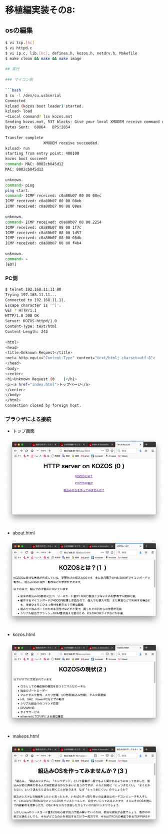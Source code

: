 # 移植編実装その8: []()

## osの編集

```bash
$ vi tcp.[hc]
$ vi httpd.c
$ vi ip.c, lib.[hc], defines.h, kozos.h, netdrv.h, Makefile
$ make clean && make && make image

## 実行

### マイコン側

```bash
$ cu -l /dev/cu.usbserial
Connected
kzload (kozos boot loader) started.
kzload> load
~CLocal command? lsx kozos.mot
Sending kozos.mot, 537 blocks: Give your local XMODEM receive command now.
Bytes Sent:  68864   BPS:2854

Transfer complete
                 XMODEM receive succeeded.
kzload> run
starting from entry point: 400100
kozos boot succeed!
command> MAC: 0002cb045d12
MAC: 0002cb045d12

unknown.
command> ping
ping start.
command> ICMP received: c0a80b07 00 00 08ec
ICMP received: c0a80b07 00 00 08eb
ICMP received: c0a80b07 00 00 08ea

unknown.
command> ICMP received: c0a80b07 08 00 2254
ICMP received: c0a80b07 08 00 1f7c
ICMP received: c0a80b07 08 00 1d57
ICMP received: c0a80b07 08 00 08db
ICMP received: c0a80b07 08 00 f4b4

unknown.
command> ~
[EOT]
```

### PC側

```bash
$ telnet 192.168.11.11 80
Trying 192.168.11.11...
Connected to 192.168.11.11.
Escape character is '^]'.
GET ? HTTP/1.1
HTTP/1.0 200 OK
Server: KOZOS-httpd/1.0
Content-Type: text/html
Content-Length: 243

<html>
<head>
<title>Unknown Request</title>
<meta http-equiv="Content-Type" content="text/html; charset=utf-8">
</head>
<body>
<center>
<h1>Unknown Request (0    )</h1>
<p><a href="index.html">トップページ</a>
</center>
</body>
</html>
Connection closed by foreign host.
```

### ブラウザによる接続

- トップ画面

![top screen](top.png)

- about.html

![about screen](about.png)

- kozos.html

![kozos description screen](kozos.png)

- makeos.html

![makeos description screen](makeos.png)
